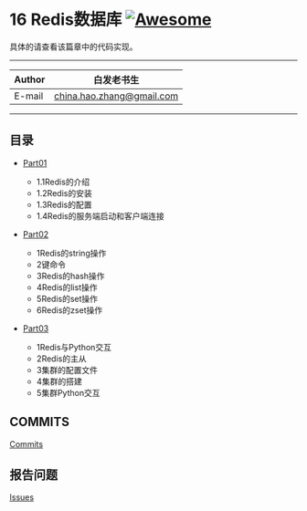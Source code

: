 # 16 Redis数据库 [![Awesome](https://cdn.rawgit.com/sindresorhus/awesome/d7305f38d29fed78fa85652e3a63e154dd8e8829/media/badge.svg)](https://github.com/sindresorhus/awesome)

具体的请查看该篇章中的代码实现。
****
	
|Author|白发老书生|
|---|---
|E-mail|china.hao.zhang@gmail.com

****


<h2 id="catalog">目录</h2>

* [Part01](#Part01)
    * 1.1Redis的介绍
    * 1.2Redis的安装
    * 1.3Redis的配置
    * 1.4Redis的服务端启动和客户端连接
   

* [Part02](#Part02)
    * 1Redis的string操作
    * 2键命令
    * 3Redis的hash操作
    * 4Redis的list操作
    * 5Redis的set操作
    * 6Redis的zset操作
    
* [Part03](#Part03)
    * 1Redis与Python交互
    * 2Redis的主从
    * 3集群的配置文件
    * 4集群的搭建
    * 5集群Python交互


## COMMITS

[Commits](https://github.com/HaoZhang95/PythonAndMachineLearning/commits/master)

## 报告问题

[Issues](https://github.com/HaoZhang95/PythonAndMachineLearning/issues)

